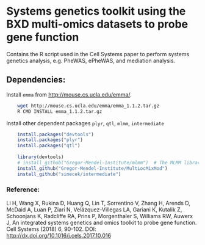 # Systems genetics toolkit using the BXD multi-omics datasets to probe gene function
Contains the R script used in the Cell Systems paper to perform systems genetics analysis, e.g. PheWAS, ePheWAS, and mediation analysis. 

## Dependencies: 

Install `emma` from http://mouse.cs.ucla.edu/emma/. 

```sh
    wget http://mouse.cs.ucla.edu/emma/emma_1.1.2.tar.gz
    R CMD INSTALL emma_1.1.2.tar.gz
```

Install other dependent packages `plyr`, `qtl`, `mlmm`, `intermediate`
```R
    install.packages("devtools")
    install.packages("plyr")
    install.packages("qtl")
    
    library(devtools)
    # install_github("Gregor-Mendel-Institute/mlmm")  # The MLMM library and repository have been renamed and moved to MultLocMixMod
    install_github("Gregor-Mendel-Institute/MultLocMixMod")
    install_github("simecek/intermediate")

```
### Reference: 
Li H, Wang X, Rukina D, Huang Q, Lin T, Sorrentino V, Zhang H, Arends D, McDaid A, Luan P, Ziari N, Velázquez-Villegas LA, Gariani K, Kutalik Z, Schoonjans K, Radcliffe RA, Prins P, Morgenthaler S, Williams RW, Auwerx J, An integrated systems genetics and omics toolkit to probe gene function. Cell Systems (2018) 6, 90-102. DOI: http://dx.doi.org/10.1016/j.cels.2017.10.016 

